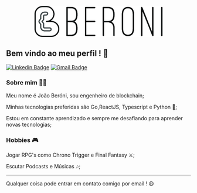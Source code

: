 <p align="center">
  <img width="350px" src="https://raw.githubusercontent.com/Beroni/Beroni/master/.github/logo.png">
</p>

## Bem vindo ao meu perfil ! 👋

[![Linkedin Badge](https://img.shields.io/badge/-LinkedIn-blue?style=flat-square&logo=Linkedin&logoColor=white&link=hhttps://www.linkedin.com/in/beroni/)](https://www.linkedin.com/in/beroni/)
[![Gmail Badge](https://img.shields.io/badge/-Gmail-c14438?style=flat-square&logo=Gmail&logoColor=white&link=mailto:beronimagalhaes@gmail.com)](mailto:beronimagalhaes@gmail.com)

### Sobre mim 👨‍💻

Meu nome é João Beróni, sou engenheiro de blockchain;

Minhas tecnologias preferidas são Go,ReactJS, Typescript e Python 🐍;

Estou em constante aprendizado e sempre me desafiando para aprender novas tecnologias;

### Hobbies 🎮

Jogar RPG's como Chrono Trigger e Final Fantasy ⚔;

Escutar Podcasts e Músicas 🎶;

<hr>

Qualquer coisa pode entrar em contato comigo por email ! 😃
